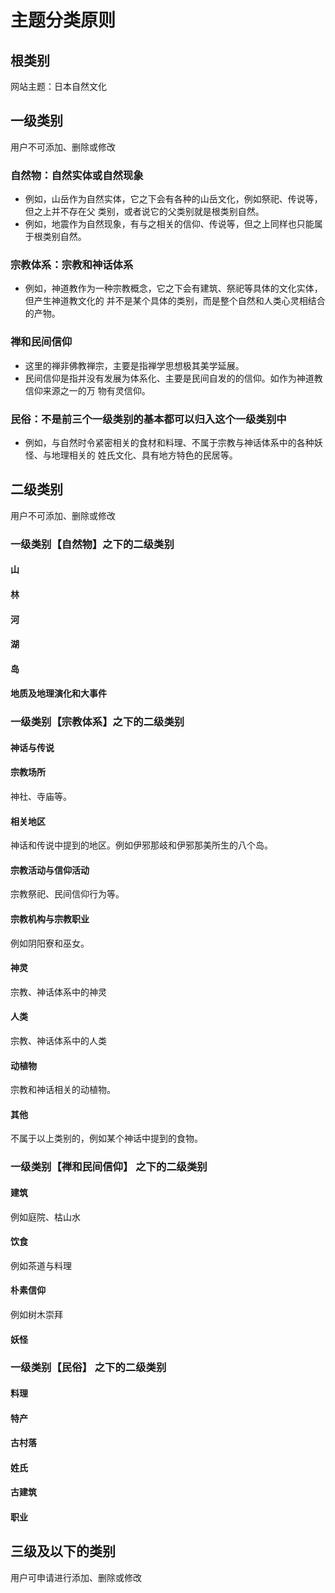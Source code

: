 # 主题分类原则


## 根类别
网站主题：日本自然文化



## 一级类别
用户不可添加、删除或修改

### 自然物：自然实体或自然现象
* 例如，山岳作为自然实体，它之下会有各种的山岳文化，例如祭祀、传说等，但之上并不存在父
类别，或者说它的父类别就是根类别自然。
* 例如，地震作为自然现象，有与之相关的信仰、传说等，但之上同样也只能属于根类别自然。

### 宗教体系：宗教和神话体系
* 例如，神道教作为一种宗教概念，它之下会有建筑、祭祀等具体的文化实体，但产生神道教文化的
并不是某个具体的类别，而是整个自然和人类心灵相结合的产物。

### 禅和民间信仰
* 这里的禅非佛教禅宗，主要是指禅学思想极其美学延展。
* 民间信仰是指并没有发展为体系化、主要是民间自发的的信仰。如作为神道教信仰来源之一的万
物有灵信仰。

### 民俗：不是前三个一级类别的基本都可以归入这个一级类别中
* 例如，与自然时令紧密相关的食材和料理、不属于宗教与神话体系中的各种妖怪、与地理相关的
姓氏文化、具有地方特色的民居等。



## 二级类别
用户不可添加、删除或修改

### 一级类别【自然物】之下的二级类别
#### 山
#### 林
#### 河
#### 湖
#### 岛
#### 地质及地理演化和大事件

### 一级类别【宗教体系】之下的二级类别
#### 神话与传说

#### 宗教场所
神社、寺庙等。

#### 相关地区
神话和传说中提到的地区。例如伊邪那岐和伊邪那美所生的八个岛。

#### 宗教活动与信仰活动
宗教祭祀、民间信仰行为等。

#### 宗教机构与宗教职业
例如阴阳寮和巫女。

#### 神灵
宗教、神话体系中的神灵

#### 人类
宗教、神话体系中的人类

#### 动植物
宗教和神话相关的动植物。

#### 其他
不属于以上类别的，例如某个神话中提到的食物。


### 一级类别【禅和民间信仰】 之下的二级类别
#### 建筑
例如庭院、枯山水

#### 饮食
例如茶道与料理

#### 朴素信仰
例如树木崇拜

#### 妖怪


### 一级类别【民俗】 之下的二级类别
#### 料理
#### 特产
#### 古村落
#### 姓氏
#### 古建筑
#### 职业



## 三级及以下的类别
用户可申请进行添加、删除或修改
